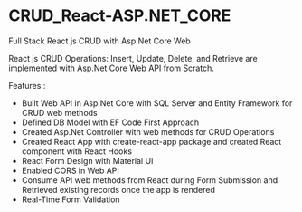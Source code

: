 # CRUD_React-ASP.NET_CORE
Full Stack React js CRUD with Asp.Net Core Web

React js CRUD Operations: Insert, Update, Delete, and Retrieve are implemented with Asp.Net Core Web API from Scratch.

Features : 
- Built Web API in Asp.Net Core with SQL Server and Entity Framework for CRUD web methods
- Defined DB Model with EF Code First Approach
- Created Asp.Net Controller with web methods for CRUD Operations
- Created React App with create-react-app package and created React component with React Hooks
- React Form Design with Material UI
- Enabled CORS in Web API
- Consume API web methods from React during Form Submission and Retrieved existing records once the app is rendered
- Real-Time Form Validation
